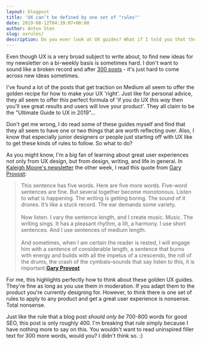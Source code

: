 ```yaml
---
layout: blogpost
title: 'UX can’t be defined by one set of "rules"'
date: 2019-08-12T04:39:07+00:00
author: Anton Sten
slug: uxrules/
description: Do you ever look at UX guides? What if I told you that they're probably ok AND mostly useless at the same time? UX is so much more than any set of rules can contain.
---
```


Even though UX is a very broad subject to write about, to find new ideas for my newsletter on a bi-weekly basis is sometimes hard. I don't want to sound like a broken record and after [300 posts](https://www.antonsten.com/5years/) - it's just hard to come across new ideas sometimes.

I've found a lot of the posts that get traction on Medium all seem to offer the golden recipe for how to make your UX 'right'. Just like for personal advice, they all seem to offer this perfect formula of 'if you do UX *this way* then you'll see great results and users will love your product'. They all claim to be the "Ultimate Guide to UX in 2019"...

Don't get me wrong, I do read some of these guides myself and find that they all seem to have one or two things that are worth reflecting over. Also, I know that especially junior designers or people just starting off with UX like to get these kinds of rules to follow. So what to do?

As you might know, I'm a big fan of learning about great user experiences not only from UX design, but from design, writing, and life in general. In [Kaleigh Moore's newsletter](https://www.kaleighmoore.com/newsletter) the other week, I read this quote from [Gary Provost](https://kaleighmoore.us11.list-manage.com/track/click?u=7bdb50a2eb0d5b0a501cd1bf4&id=b90f875431&e=149ade9816):

>This sentence has five words. Here are five more words. Five-word sentences are fine. But several together become monotonous. Listen to what is happening. The writing is getting boring. The sound of it drones. It’s like a stuck record. The ear demands some variety.
<br /><br />
Now listen. I vary the sentence length, and I create music. Music. The writing sings. It has a pleasant rhythm, a lilt, a harmony. I use short sentences. And I use sentences of medium length.
<br /><br />
And sometimes, when I am certain the reader is rested, I will engage him with a sentence of considerable length, a sentence that burns with energy and builds with all the impetus of a crescendo, the roll of the drums, the crash of the cymbals–sounds that say listen to this, it is important.**[Gary Provost](https://kaleighmoore.us11.list-manage.com/track/click?u=7bdb50a2eb0d5b0a501cd1bf4&id=b90f875431&e=149ade9816)**

For me, this highlights perfectly how to think about these golden UX guides. They're fine as long as you use them in moderation. If you adapt them to the product you're currently designing for. However, to think there is one set of rules to apply to any product and get a great user experience is nonsense. Total nonsense.  

Just like the rule that a blog post *should only be* 700-800 words for good SEO, this post is only roughly 400. I'm breaking that rule simply because I have nothing more to say on this. You wouldn't want to read uninspired filler text for 300 more words, would you? I didn't think so. :)
